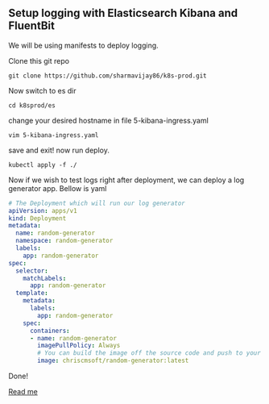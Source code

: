 ## Setup logging with Elasticsearch Kibana and FluentBit

We will be using manifests to deploy logging.

Clone this git repo

```
git clone https://github.com/sharmavijay86/k8s-prod.git

```

Now switch to es dir 

```
cd k8sprod/es
```
change your desired hostname in file 5-kibana-ingress.yaml

```
vim 5-kibana-ingress.yaml
```

save and exit! now run deploy.

```
kubectl apply -f ./
```
Now if we wish to test logs right after deployment, we can deploy a log generator app. Bellow is yaml

```YAML
# The Deployment which will run our log generator
apiVersion: apps/v1
kind: Deployment
metadata:
  name: random-generator
  namespace: random-generator
  labels:
    app: random-generator
spec:
  selector:
    matchLabels:
      app: random-generator
  template:
    metadata:
      labels:
        app: random-generator
    spec:
      containers:
      - name: random-generator
        imagePullPolicy: Always
        # You can build the image off the source code and push to your own docker hub if you prefer.
        image: chriscmsoft/random-generator:latest
```

Done!



[Read me](README.md)
